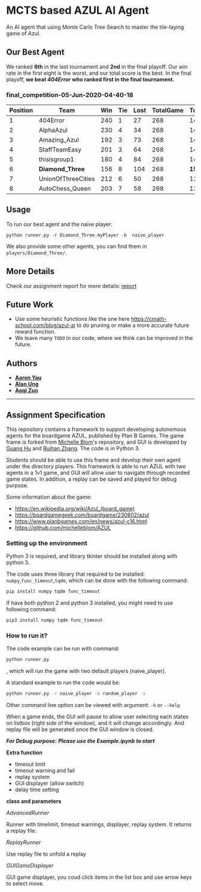 # MCTS based AZUL AI Agent

An AI agent that using Monte Carlo Tree Search to master the tile-laying game of Azul.

## Our Best Agent

We ranked **6th** in the last tournament and **2nd** in the final playoff. Our win rate in the first eight is the worst, and our total score is the best. In the final playoff, **we beat *404Error* who ranked first in the final tournament.** 

### final_competition-05-Jun-2020-04-40-18

| Position | Team               | Win | Tie | Lost | TotalGame | TotalScore | FAILED | FinalScore |
|----------|--------------------|-----|-----|------|-----------|------------|--------|------------|
| 1        | 404Error           | 240 | 1   | 27   | 268       | 14755      | 0      | 26775      |
| 2        | AlphaAzul          | 230 | 4   | 34   | 268       | 14011      | 0      | 25591      |
| 3        | Amazing_Azul       | 192 | 3   | 73   | 268       | 14703      | 0      | 24363      |
| 4        | StaffTeamEasy      | 201 | 3   | 64   | 268       | 14163      | 0      | 24273      |
| 5        | thisisgroup1       | 180 | 4   | 84   | 268       | 14692      | 0      | 23772      |
| 6        | **Diamond_Three**  | 156 | 8   | 104  | 268       | **15466**  | 0      | 23426      |
| 7        | UnionOfThreeCities | 212 | 6   | 50   | 268       | 12662      | 0      | 23382      |
| 8        | AutoChess_Queen    | 203 | 7   | 58   | 268       | 13055      | 0      | 23345      |

## Usage

To run our best agent and the naive player:

```
python runner.py -r Diamond_Three.myPlayer -b  naive_player
```

We also provide some other agents, you can find them in `players/Diamond_Three/`.

## More Details

Check our assignment report for more details: [report](doc/report.pdf)



## Future Work

- Use some heuristic functions like the one here https://cmath-school.com/blog/azul-ai to do pruning or make a more accurate future reward function.
- We leave many `TODO` in our code, where we think can be improved in the future.


## Authors

* [**Aaron Yau**](https://github.com/mgsweet)  
* [**Alan Ung**](https://github.com/alanung)
* [**Aoqi Zuo**](https://github.com/aoqiz) 

---

## Assignment Specification

This repository contains a framework to support developing autonomous agents for the boardgame AZUL, published by Plan B Games. The game frame is forked from [Michelle Blom](https://github.com/michelleblom)'s repository, and GUI is developed by [Guang Hu](https://github.com/guanghuhappysf128) and  [Ruihan Zhang](https://github.com/zhangrh93). The code is in Python 3.

Students should be able to use this frame and develop their own agent under the directory players. This framework is able to run AZUL with two agents in a 1v1 game, and GUI will allow user to navigate through recorded game states. In addition, a replay can be saved and played for debug purpose.

Some information about the game:
- https://en.wikipedia.org/wiki/Azul_(board_game)
- https://boardgamegeek.com/boardgame/230802/azul
- https://www.planbgames.com/en/news/azul-c16.html
- https://github.com/michelleblom/AZUL

### Setting up the environment

Python 3 is required, and library tkinter should be installed along with python 3.

The code uses three library that required to be installed: ```numpy```,```func_timeout```,```tqdm```, which can be done with the following command:
```bash
pip install numpy tqdm func_timeout
```
If have both python 2 and python 3 installed, you might need to use following command:
```bash
pip3 install numpy tqdm func_timeout
```

### How to run it?

The code example can be run with command:
```bash
python runner.py
```
, which will run the game with two default players (naive_player). 

A standard example to run the code would be:
```bash
python runner.py -r naive_player -b random_player -s 
```

Other command line option can be viewed with argument: ```-h``` or ```--help```

When a game ends, the GUI will pause to allow user selecting each states on listbox (right side of the window), and it will change accordingly. And replay file will be generated once the GUI window is closed.

***For Debug purpose:***
***Please use the Example.ipynb to start***

**Extra function**
- timeout limit
- timeout warning and fail
- replay system
- GUI displayer (allow switch)
- delay time setting

**class and parameters**

*AdvancedRunner*

Runner with timelimit, timeout warnings, displayer, replay system. It returns a replay file.

*ReplayRunner*

Use replay file to unfold a replay

*GUIGameDisplayer*

GUI game displayer, you coud click items in the list box and use arrow keys to select move.
